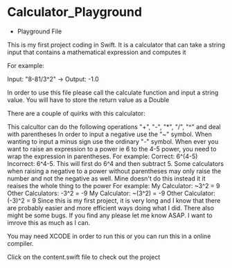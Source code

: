 # Calculator_Playground

* Playground File 

This is my first project coding in Swift. It is a calculator that can take a string input that contains a mathematical expression and computes it

For example:

Input: "8-81/3^2" -> Output: -1.0

In order to use this file please call the calculate function and input a string value. You will have to store the return value as a Double

There are a couple of quirks with this calculator:

This calcultor can do the following operations
"+", "-", "*", "/", "^" and deal with parentheses
In order to input a negative use the "~" symbol. When wanting to input a minus sign use the ordinary "-" symbol. 
When ever you want to raise an expression to a power ie 6 to the 4-5 power, you need to wrap the expression in parentheses.
For example:
Correct: 6^(4-5)
Incorrect: 6^4-5. This will first do 6^4 and then subtract 5.
Some calculators when raising a negative to a power without parentheses may only raise the number and not the negative as well. Mine doesn't do this instead it it reaises the whole thing to the power
For example:
My Calculator: ~3^2 = 9
Other Calculators: -3^2 = -9
My Calculator: ~(3^2) = -9
Other Calculator: (-3)^2 = 9
Since this is my first project, it is very long and I know that there are probably easier and more efficient ways doing what I did. There also might be some bugs. If you find any please let me know ASAP. I want to imrove this as much as I can.

You may need XCODE in order to run this or you can run this in a online compiler.

Click on the content.swift file to check out the project 
